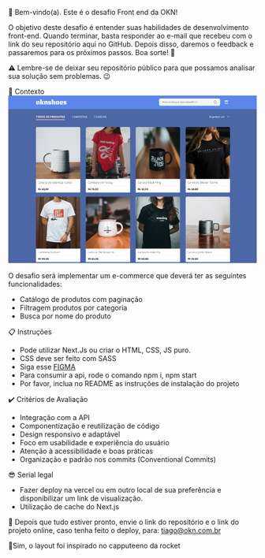 🚀 Bem-vindo(a). Este é o desafio Front end da OKN!

O objetivo deste desafio é entender suas habilidades de desenvolvimento front-end. Quando terminar, basta responder ao e-mail que recebeu com o link do seu repositório aqui no GitHub. Depois disso, daremos o feedback e passaremos para os próximos passos. Boa sorte! 🚀

⚠️ Lembre-se de deixar seu repositório público para que possamos analisar sua solução sem problemas. 😉

🧠 Contexto
![projeto](image.png)


O desafio será implementar um e-commerce que deverá ter as seguintes funcionalidades:

 - Catálogo de produtos com paginação
 - Filtragem produtos por categoria
 - Busca por nome do produto

 📋 Instruções
 - Pode utilizar Next.Js ou criar o HTML, CSS, JS puro.
 - CSS deve ser feito com SASS
 - Siga esse [FIGMA](https://www.figma.com/design/JYngG6jj9RVIAI57RQoMxa/oknshoes?m=auto&t=AYKDALOPvtdYNA6w-6)
 - Para consumir a api, rode o comando npm i, npm start
 - Por favor, inclua no README as instruções de instalação do projeto
 

✔️ Critérios de Avaliação
- Integração com a API
- Componentização e reutilização de código
- Design responsivo e adaptável
- Foco em usabilidade e experiência do usuário
- Atenção à acessibilidade e boas práticas
- Organização e padrão nos commits (Conventional Commits)

😎 Serial legal
- Fazer deploy na vercel ou em outro local de sua preferência e disponibilizar um link de visualização.
- Utilização de cache do Next.js

🦝 Depois que tudo estiver pronto, envie o link do repositório e o link do projeto online, caso tenha feito o deploy, para:
tiago@okn.com.br

🚀Sim, o layout foi inspirado no capputeeno da rocket
